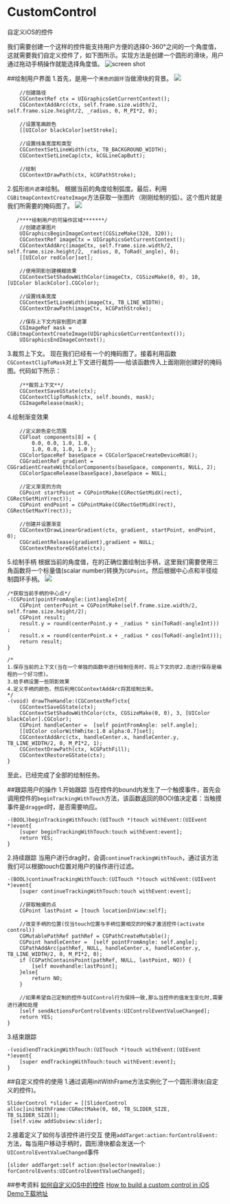 # CustomControl
自定义iOS的控件

我们需要创建一个这样的控件能支持用户方便的选择0-360°之间的一个角度值，这就需要我们自定义控件了，如下图所示。实现方法是创建一个圆形的滑块，用户通过拖动手柄操作就能选择角度值。
![screen shot](http://upload-images.jianshu.io/upload_images/979175-635ef22f2d2394d4.png?imageMogr2/auto-orient/strip%7CimageView2/2/w/1240)

##绘制用户界面
1.首先，是用一个`黑色的圆环`当做滑块的背景。 
![](http://upload-images.jianshu.io/upload_images/979175-ba21dcf197239a14.png?imageMogr2/auto-orient/strip%7CimageView2/2/w/1240)
```
    //创建路径
    CGContextRef ctx = UIGraphicsGetCurrentContext();
    CGContextAddArc(ctx, self.frame.size.width/2, self.frame.size.height/2, _radius, 0, M_PI*2, 0);
    
    //设置笔画颜色
    [[UIColor blackColor]setStroke];
    
    //设置线条宽度和类型
    CGContextSetLineWidth(ctx, TB_BACKGROUND_WIDTH);
    CGContextSetLineCap(ctx, kCGLineCapButt);
    
    //绘制
    CGContextDrawPath(ctx, kCGPathStroke);
```
2.弧形`图片遮罩`绘制。
     根据当前的角度绘制弧度。最后，利用`CGBitmapContextCreateImage`方法获取一张图片（刚刚绘制的弧）。这个图片就是我们所需要的掩码图了。
![](http://upload-images.jianshu.io/upload_images/979175-ecffecd8dc776988.png?imageMogr2/auto-orient/strip%7CimageView2/2/w/1240)
```
   /****绘制用户的可操作区域*******/
    //创建遮罩图片
    UIGraphicsBeginImageContext(CGSizeMake(320, 320));
    CGContextRef imageCtx = UIGraphicsGetCurrentContext();
    CGContextAddArc(imageCtx, self.frame.size.width/2, self.frame.size.height/2, _radius, 0, ToRad(_angle), 0);
    [[UIColor redColor]set];
    
    //使用阴影创建模糊效果
    CGContextSetShadowWithColor(imageCtx, CGSizeMake(0, 0), 10, [UIColor blackColor].CGColor);
    
    //设置线条宽度
    CGContextSetLineWidth(imageCtx, TB_LINE_WIDTH);
    CGContextDrawPath(imageCtx, kCGPathStroke);
    
    //保存上下文内容到图片遮罩
    CGImageRef mask = CGBitmapContextCreateImage(UIGraphicsGetCurrentContext());
    UIGraphicsEndImageContext();
```
3.裁剪上下文。
    现在我们已经有一个的掩码图了。接着利用函数`CGContextClipToMask`对上下文进行裁剪——给该函数传入上面刚刚创建好的掩码图。代码如下所示：
```
    /**裁剪上下文**/
    CGContextSaveGState(ctx);
    CGContextClipToMask(ctx, self.bounds, mask);
    CGImageRelease(mask);
```
4.绘制渐变效果
```
    //定义颜色变化范围
    CGFloat components[8] = {
        0.0, 0.0, 1.0, 1.0,
        1.0, 0.0, 1.0, 1.0 };
    CGColorSpaceRef baseSpace = CGColorSpaceCreateDeviceRGB();
    CGGradientRef gradient = CGGradientCreateWithColorComponents(baseSpace, components, NULL, 2);
    CGColorSpaceRelease(baseSpace),baseSpace = NULL;
    
    //定义渐变的方向
    CGPoint startPoint = CGPointMake(CGRectGetMidX(rect), CGRectGetMinY(rect));
    CGPoint endPoint = CGPointMake(CGRectGetMidX(rect), CGRectGetMaxY(rect));

    //创建并设置渐变
    CGContextDrawLinearGradient(ctx, gradient, startPoint, endPoint, 0);
    CGGradientRelease(gradient),gradient = NULL;
    CGContextRestoreGState(ctx);
```
5.绘制手柄
     根据当前的角度值，在的正确位置绘制出手柄，这里我们需要使用三角函数将一个标量值(scalar number)转换为`CGPoint`。然后根据中心点和半径绘制圆环手柄。
![](http://upload-images.jianshu.io/upload_images/979175-604d4819c8bb1b99.png?imageMogr2/auto-orient/strip%7CimageView2/2/w/1240)
```
/*获取当前手柄的中心点*/
-(CGPoint)pointFromAngle:(int)angleInt{
    CGPoint centerPoint = CGPointMake(self.frame.size.width/2, self.frame.size.height/2);
    CGPoint result;
    result.y = round(centerPoint.y + _radius * sin(ToRad(-angleInt))) ;
    result.x = round(centerPoint.x + _radius * cos(ToRad(-angleInt)));
    return result;
}
```
```
/*
1.保存当前的上下文(当在一个单独的函数中进行绘制任务时，将上下文的状2.态进行保存是编程的一个好习惯)。
3.给手柄设置一些阴影效果
4.定义手柄的颜色，然后利用CGContextAddArc将其绘制出来。
*/
-(void) drawTheHandle:(CGContextRef)ctx{
    CGContextSaveGState(ctx);
    CGContextSetShadowWithColor(ctx, CGSizeMake(0, 0), 3, [UIColor blackColor].CGColor);
    CGPoint handleCenter =  [self pointFromAngle: self.angle];
    [[UIColor colorWithWhite:1.0 alpha:0.7]set];
    CGContextAddArc(ctx, handleCenter.x, handleCenter.y, TB_LINE_WIDTH/2, 0, M_PI*2, 1);
    CGContextDrawPath(ctx, kCGPathFill);
    CGContextRestoreGState(ctx);
}
```
至此，已经完成了全部的绘制任务。

##跟踪用户的操作
1.开始跟踪
当在控件的bound内发生了一个触摸事件，首先会调用控件的`beginTrackingWithTouch`方法，该函数返回的BOOl值决定着：当触摸事件是`dragged`时，是否需要响应。
```
-(BOOL)beginTrackingWithTouch:(UITouch *)touch withEvent:(UIEvent *)event{
    [super beginTrackingWithTouch:touch withEvent:event];
    return YES;
}
```
2.持续跟踪
当用户进行drag时，会调`continueTrackingWithTouch`，通过该方法我们可以根据touch位置对用户的操作进行过滤。
```
-(BOOL)continueTrackingWithTouch:(UITouch *)touch withEvent:(UIEvent *)event{
    [super continueTrackingWithTouch:touch withEvent:event];
    
    //获取触摸的点
    CGPoint lastPoint = [touch locationInView:self];
    
    //改变手柄的位置(仅当touch位置与手柄位置相交的时候才激活控件(activate control))
    CGMutablePathRef pathRef = CGPathCreateMutable();
    CGPoint handleCenter =  [self pointFromAngle: self.angle];
    CGPathAddArc(pathRef, NULL, handleCenter.x, handleCenter.y, TB_LINE_WIDTH/2, 0, M_PI*2, 0);
    if (CGPathContainsPoint(pathRef, NULL, lastPoint, NO)) {
        [self movehandle:lastPoint];
    }else{
        return NO;
    }

    //如果希望自己定制的控件与UIControl行为保持一致,那么当控件的值发生变化时,需要进行通知处理
    [self sendActionsForControlEvents:UIControlEventValueChanged];
    return YES;
}
```

3.结束跟踪
```
-(void)endTrackingWithTouch:(UITouch *)touch withEvent:(UIEvent *)event{
    [super endTrackingWithTouch:touch withEvent:event];
}
```
##自定义控件的使用
1.通过调用initWithFrame方法实例化了一个圆形滑块(自定义的控件)。
```
SliderControl *slider = [[SliderControl alloc]initWithFrame:CGRectMake(0, 60, TB_SLIDER_SIZE, TB_SLIDER_SIZE)];
 [self.view addSubview:slider];
```
2.接着定义了如何与该控件进行交互
使用`addTarget:action:forControlEvent:`方法，每当用户移动手柄时，圆形滑块都会发送一个`UIControlEventValueChanged`事件
```
[slider addTarget:self action:@selector(newValue:) forControlEvents:UIControlEventValueChanged];
```
##参考资料
[如何自定义iOS中的控件](http://beyondvincent.com/2014/01/20/2014-01-20-how-to-build-a-custom-control-in-ios/)
[How to build a custom control in iOS](http://www.thinkandbuild.it/how-to-build-a-custom-control-in-ios/)
[Demo下载地址](https://github.com/CaoXueLiang/CustomControl)
